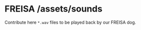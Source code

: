 # FREISA /assets/sounds

Contribute here `*.wav` files to be played back by our FREISA dog.

<!-- EOF -->
